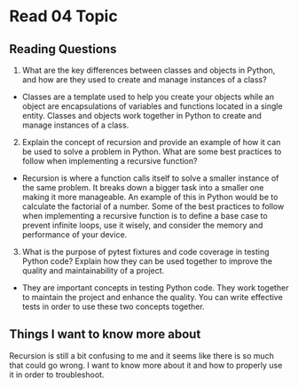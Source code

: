 # Read 04 Topic

## Reading Questions
1. What are the key differences between classes and objects in Python, and how are they used to create and manage instances of a class?
* Classes are a template used to help you create your objects while an object are encapsulations of variables and functions located in a single entity. Classes and objects work together in Python to create and manage instances of a class. 

2. Explain the concept of recursion and provide an example of how it can be used to solve a problem in Python. What are some best practices to follow when implementing a recursive function?
* Recursion is where a function calls itself to solve a smaller instance of the same problem. It breaks down a bigger task into a smaller one making it more manageable. An example of this in Python would be to calculate the factorial of a number. Some of the best practices to follow when implementing a recursive function is to define a base case to prevent infinite loops, use it wisely, and consider the memory and performance of your device. 

3. What is the purpose of pytest fixtures and code coverage in testing Python code? Explain how they can be used together to improve the quality and maintainability of a project.
* They are important concepts in testing Python code. They work together to maintain the project and enhance the quality. You can write effective tests in order to use these two concepts together. 

## Things I want to know more about
Recursion is still a bit confusing to me and it seems like there is so much that could go wrong. I want to know more about it and how to properly use it in order to troubleshoot. 